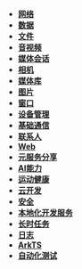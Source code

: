- **[网络](https://developer.huawei.com/consumer/cn/doc/atomic-guides-V5/atomic-network-development-V5)**
- **[数据](https://developer.huawei.com/consumer/cn/doc/atomic-guides-V5/atomic-database-V5)**
- **[文件](https://developer.huawei.com/consumer/cn/doc/atomic-guides-V5/atomic-file-development-V5)**
- **[音视频](https://developer.huawei.com/consumer/cn/doc/atomic-guides-V5/atomic-audio-development-V5)**
- **[媒体会话](https://developer.huawei.com/consumer/cn/doc/atomic-guides-V5/atomic-avsession-development-V5)**
- **[相机](https://developer.huawei.com/consumer/cn/doc/atomic-guides-V5/atomic-camera-V5)**
- **[媒体库](https://developer.huawei.com/consumer/cn/doc/atomic-guides-V5/atomic-media-library-development-V5)**
- **[图片](https://developer.huawei.com/consumer/cn/doc/atomic-guides-V5/atomic-image-development-V5)**
- **[窗口](https://developer.huawei.com/consumer/cn/doc/atomic-guides-V5/atomic-window-development-V5)**
- **[设备管理](https://developer.huawei.com/consumer/cn/doc/atomic-guides-V5/atomic-device-management-V5)**
- **[基础通信](https://developer.huawei.com/consumer/cn/doc/atomic-guides-V5/atomic-connectivity-V5)**
- **[联系人](https://developer.huawei.com/consumer/cn/doc/atomic-guides-V5/atomic-contacts-V5)**
- **[Web](https://developer.huawei.com/consumer/cn/doc/atomic-guides-V5/atomic-web-development-V5)**
- **[元服务分享](https://developer.huawei.com/consumer/cn/doc/atomic-guides-V5/atomic-service-sharing-V5)**
- **[AI能力](https://developer.huawei.com/consumer/cn/doc/atomic-guides-V5/atomic-ai-development-V5)**
- **[运动健康](https://developer.huawei.com/consumer/cn/doc/atomic-guides-V5/atomic-health-service-development-V5)**
- **[云开发](https://developer.huawei.com/consumer/cn/doc/atomic-guides-V5/atomic-cloud-foundation-development-V5)**
- **[安全](https://developer.huawei.com/consumer/cn/doc/atomic-guides-V5/atomic-security-development-V5)**
- **[本地化开发服务](https://developer.huawei.com/consumer/cn/doc/atomic-guides-V5/atomic-localization-V5)**
- **[长时任务](https://developer.huawei.com/consumer/cn/doc/atomic-guides-V5/atomic-backgroundtask-V5)**
- **[日志](https://developer.huawei.com/consumer/cn/doc/atomic-guides-V5/atomic-log-development-V5)**
- **[ArkTS](https://developer.huawei.com/consumer/cn/doc/atomic-guides-V5/atomic-arkts-utils-V5)**
- **[自动化测试](https://developer.huawei.com/consumer/cn/doc/atomic-guides-V5/atomic-arkxtest-guidelines-V5)**